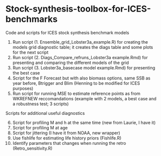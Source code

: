 # Stock-synthesis-toolbox-for-ICES-benchmarks
Code and scripts for ICES stock synthesis benchmark models

1.	Run script (1. Ensemble_grid_Lobster3a_example.R) for creating the models grid diagnostic table; it creates the diags table and some plots for the next script
2.	Run script (2. Diags_Compare_refruns_Lobster3a example.Rmd) for presenting and comparing the different models of the grid 
3.	Run script (3. Lobster3a_basecase model example.Rmd) for presenting the best case 
4.	Script for the F Forecast but with also biomass options, same SSB as year before, Btrigger and Blim (Henning to be modified for ICES purposes)
5.	Run script for running MSE to estimate reference points as from WKREFNEW reccomandations (example with 2 models, a best case and a robustness test; 3 scripts)

Scripts for additional useful diagnostics

6.	Script for profiling M and h at the same time (new from Laurie, I have it)
7.	Script for profiling M at age 
8.	Script for jittering (I have it from NOAA, new wrapper)
9.	Use fishlife for estimating life history priors (Fishlife.R)
10.	Identify parameters that changes when running the retro (Retro_sensitivity.R)

